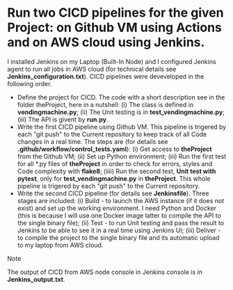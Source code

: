 # Run two CICD pipelines for the given Project: on Github VM using Actions and on AWS cloud using Jenkins. 
I installed Jenkins on my Laptop (Built-In Node) and I configured Jenkins agent to run all jobs in AWS cloud (for technical details see **Jenkins_configuration.txt**). CICD pipelines were deveveloped in the following order.
* Define the project for CICD. The code with a short description see in the folder theProject, here in a nutshell: (i) The class is defined in **vendingmachine.py**; (ii) The Unit testing is in **test_vendingmachine.py**; (iii) The API is givent by **run.py**.
* Write the first CICD pipeline using Github VM. This pipeline is trigered by each "git push" to the Current repository to keep track of all Code changes in a real time. The steps are (for details see **.github/workflow/control_tests.yaml**): (i) Get access to **theProject** from the Github VM; (ii) Set up Python environment; (iii) Run the first test for all *.py files of **theProject** in order to check for errors, styles and Code complexity with **flake8**; (iiii) Run the second test, **Unit test with pytest**, only for **test_vendingmachine.py** in **theProject**. This whole pipeline is trigered by each "git push" to the Current repository.
* Write the second CICD pipeline (for details see **Jenkinsfile**). Three stages are included: (i) Build - to launch the AWS instance (if it does not exist) and set up the working environment. I need Python and Docker (this is because I will use one Docker image latter to compile the API to the single binary file); (ii) Test - to run Unit testing and pass the result to Jenkins to be able to see it in a real time using Jenkins UI; (iii) Deliver - to compile the project to the single binary file and its automatic upload to my laptop from AWS cloud.

> [!NOTE]
> The output of CICD from AWS node console in Jenkins console is in **Jenkins_output.txt**. 
